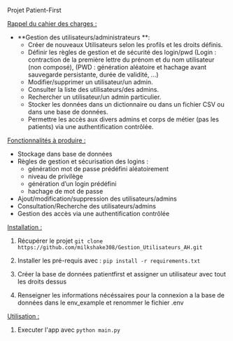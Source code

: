 <!-----

Yay, no errors, warnings, or alerts!

Conversion time: 0.26 seconds.


Using this Markdown file:

1. Paste this output into your source file.
2. See the notes and action items below regarding this conversion run.
3. Check the rendered output (headings, lists, code blocks, tables) for proper
   formatting and use a linkchecker before you publish this page.

Conversion notes:

* Docs to Markdown version 1.0β34
* Thu Jan 12 2023 04:38:19 GMT-0800 (PST)
* Source doc: Projet Semestre 1 - scripting python
* This is a partial selection. Check to make sure intra-doc links work.
----->


Projet Patient-First

<span style="text-decoration:underline;">Rappel du cahier des charges :</span>



* **Gestion des utilisateurs/administrateurs **: 
    *  Créer de nouveaux Utilisateurs selon les profils et les droits définis. 
    *  Définir les règles de gestion et de sécurité des login/pwd (Login : contraction de la première lettre du prénom et du nom utilisateur (non composé), (PWD : génération aléatoire et hachage avant sauvegarde persistante, durée de validité, ...) 
    * Modifier/supprimer un utilisateur/un admin.
    * Consulter la liste des utilisateurs/des admins. 
    * Rechercher un utilisateur/un admin particulier. 
    * Stocker les données dans un dictionnaire ou dans un fichier CSV ou dans une base de données. 
    * Permettre les accès aux divers admins et corps de métier (pas les patients) via une authentification contrôlée.

<span style="text-decoration:underline;">Fonctionnalités à produire :</span>



* Stockage dans base de données
* Règles de gestion et sécurisation des logins :
    * génération mot de passe prédéfini aléatoirement
    * niveau de privilège
    * génération d’un login prédéfini
    * hachage de mot de passe
* Ajout/modification/suppression des utilisateurs/admins
* Consultation/Recherche des utilisateurs/admins
* Gestion des accès via une authentification contrôlée

<span style="text-decoration:underline;">Installation :</span>

1. Récupérer le projet `git clone https://github.com/milkshake308/Gestion_Utilisateurs_AH.git`

2. Installer les pré-requis avec : `pip install -r requirements.txt`

3. Créer la base de données patientfirst et assigner un utilisateur avec tout les droits dessus

4. Renseigner les informations nécéssaires pour la connexion a la base de données dans le env_example et renommer le fichier .env

<span style="text-decoration:underline;">Utilisation :</span>

1. Executer l'app avec `python main.py` 

